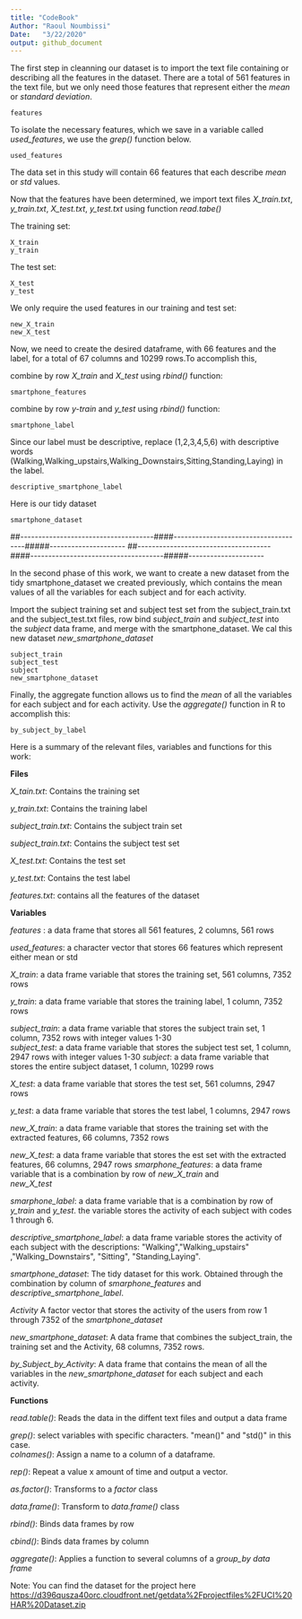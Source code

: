 ```yaml
---
title: "CodeBook"
Author: "Raoul Noumbissi"
Date:   "3/22/2020"
output: github_document
---
```



The first step in cleanning our dataset is to import the text  file containing or describing  all the features in the dataset. There are a total of 561 features in the text file, but we only need those features that represent either the *mean* or *standard deviation*.

```
features 
```

To isolate the necessary features, which we save in a variable called *used_features*, we use the *grep()* function below. 
```
used_features
```
The data set in this study will contain 66 features that each describe *mean* or *std* values.

Now that the features have been determined, we import  text files *X_train.txt*, *y_train.txt*, *X_test.txt*, *y_test.txt* using function *read.tabe()*

The training set:
```
X_train
y_train
```

The test set:
```
X_test
y_test

```


We only require the used features in our training and test set:
```
new_X_train
new_X_test

```

Now, we need to create the desired dataframe, with 66 features and the label, for a total of 67 columns and 10299 rows.To accomplish this, 

combine by row *X_train* and *X_test* using *rbind()* function:
```
smartphone_features
```

combine by row *y-train* and *y_test* using *rbind()* function:
```
smartphone_label
```

Since our label must be descriptive, replace (1,2,3,4,5,6) with descriptive words (Walking,Walking_upstairs,Walking_Downstairs,Sitting,Standing,Laying) in the label.

```
descriptive_smartphone_label
```

Here is our tidy dataset
```
smartphone_dataset
```

##-------------------------------------####-------------------------------------#####---------------------
##-------------------------------------####-------------------------------------#####---------------------

In the second phase of this work, we want to create a new dataset from the tidy smartphone_dataset we created previously, which contains the mean values of all the variables for each subject and for each activity.

Import the subject training set and subject test set from the subject_train.txt and the subject_test.txt files, row bind *subject_train* and *subject_test* into the *subject* data frame, and merge with the smartphone_dataset.
We cal this new dataset *new_smartphone_dataset*
```
subject_train
subject_test
subject
new_smartphone_dataset
```

Finally, the aggregate function allows us to find the *mean* of all the  variables for each subject and for each activity.
Use the *aggregate()* function in R to accomplish this:
```
by_subject_by_label
```


Here is a summary of the relevant files, variables and functions for this work:

**Files**

            
*X_tain.txt*:         Contains the training set               

*y_train.txt*:         Contains the training label                  

*subject_train.txt*:   Contains the subject train set      

*subject_train.txt*:   Contains the subject test set

*X_test.txt*:          Contains the test set

*y_test.txt*:          Contains the test label

*features.txt*:        contains all the features of the dataset

**Variables**

*features* :           a data frame that stores all 561 features, 2 columns, 561 rows

*used_features*:    a character vector that stores 66 features which represent either mean or std

*X_train*:             a data frame variable that stores the training set, 561 columns, 7352 rows 

*y_train*:             a data frame variable that stores the training label, 1 column, 7352 rows 

*subject_train*:       a data frame variable that stores the subject train set, 1 column, 7352 rows with 
                      integer values 1-30  
*subject_test*:        a data frame variable that stores the subject test set, 1 column, 2947 rows with 
                      integer values 1-30 
*subject*:             a data frame variable that stores the entire subject dataset, 1 column, 10299 rows

*X_test*:              a data frame variable that stores the test set, 561 columns, 2947 rows           

*y_test*:              a data frame variable that stores the test label, 1 columns, 2947 rows

*new_X_train*:         a data frame variable that stores the training set with the extracted features, 66 
                      columns, 7352 rows 

*new_X_test*:          a data frame variable that stores the est set with the extracted features, 66 
                      columns, 2947 rows
*smarphone_features*:  a data frame variable that is a combination by row of *new_X_train* and  
                       *new_X_test*

*smarphone_label*:     a data frame variable that is a combination by row of *y_train* and *y_test*.
                      the variable stores the activity of each subject with codes 1 through 6.

*descriptive_smartphone_label*: a data frame variable stores the activity of each subject with the 
                               descriptions: "Walking","Walking_upstairs" ,"Walking_Downstairs", 
                               "Sitting", "Standing,Laying".

*smartphone_dataset*:  The tidy dataset for this work. Obtained through the combination by column of 
                      *smarphone_features* and *descriptive_smartphone_label*.

*Activity*            A factor vector that stores the activity of the users from row 1 through 7352 of 
                      the *smartphone_dataset*

*new_smartphone_dataset*: A data frame that combines the subject_train, the training set and the Activity, 
                         68 columns, 7352 rows.

*by_Subject_by_Activity*:    A data frame that contains the mean of all the variables in the 
                         *new_smartphone_dataset* for each subject and  each activity.                     

**Functions**

*read.table()*:           Reads the data in the diffent text files and output a data frame

*grep()*:                 select variables with specific characters. "mean()" and "std()" in this case.      
*colnames()*:             Assign a name to a column of a dataframe.

*rep()*:                  Repeat a value x amount of time and output a vector.

*as.factor()*:            Transforms to a *factor* class

*data.frame()*:           Transform to *data.frame()* class

*rbind()*:                Binds data frames by row

*cbind()*:                Binds data frames by column

*aggregate()*:            Applies a function to several columns of a *group_by data frame*         

Note: You can find the dataset for the project here https://d396qusza40orc.cloudfront.net/getdata%2Fprojectfiles%2FUCI%20HAR%20Dataset.zip